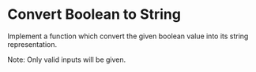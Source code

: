 # Convert Boolean to String

Implement a function which convert the given boolean value into its string representation.

Note: Only valid inputs will be given.
